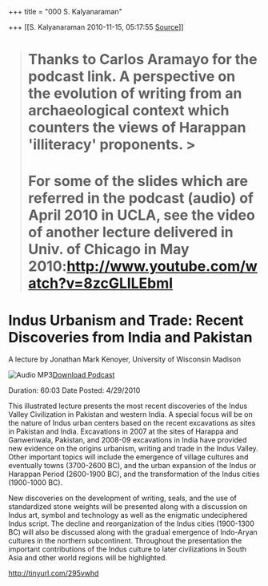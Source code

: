 +++
title = "000 S. Kalyanaraman"

+++
[[S. Kalyanaraman	2010-11-15, 05:17:55 [Source](https://groups.google.com/g/bvparishat/c/OXBP8XU8beg)]]



> # Thanks to Carlos Aramayo for the podcast link. A perspective on the evolution of writing from an archaeological context which counters the views of Harappan 'illiteracy' proponents. >
> # For some of the slides which are referred in the podcast (audio) of April 2010 in UCLA, see the video of another lecture delivered in Univ. of Chicago in May 2010:<http://www.youtube.com/watch?v=8zcGLlLEbmI>

# Indus Urbanism and Trade: Recent Discoveries from India and Pakistan

A lecture by Jonathan Mark Kenoyer, University of Wisconsin Madison

![Audio MP3](https://ci6.googleusercontent.com/proxy/mLhNjxwqMlzorU1Ou_dpbAGjT80ehPmeNKuDfJUaCQWOHemBV1gNBFgTJ2cihMVSBgLIOFfXbZoZVl3rC8gNPbdPYYOa4j2D=s0-d-e1-ft#http://www.international.ucla.edu/images/podcasts.png)[Download Podcast](http://www.international.ucla.edu/media/podcasts/Mark-Kenoyer.mp3)

Duration: 60:03 Date Posted: 4/29/2010

This illustrated lecture presents the most recent discoveries of the Indus Valley Civilization in Pakistan and western India. A special focus will be on the nature of Indus urban centers based on the recent excavations as sites in Pakistan and India. Excavations in 2007 at the sites of Harappa and Ganweriwala, Pakistan, and 2008-09 excavations in India have provided new evidence on the origins urbanism, writing and trade in the Indus Valley. Other important topics will include the emergence of village cultures and eventually towns (3700-2600 BC), and the urban expansion of the Indus or Harappan Period (2600-1900 BC), and the transformation of the Indus cities (1900-1000 BC).

New discoveries on the development of writing, seals, and the use of standardized stone weights will be presented along with a discussion on Indus art, symbol and technology as well as the enigmatic undeciphered Indus script. The decline and reorganization of the Indus cities (1900-1300 BC) will also be discussed along with the gradual emergence of Indo-Aryan cultures in the northern subcontinent. Throughout the presentation the important contributions of the Indus culture to later civilizations in South Asia and other world regions will be highlighted.

<http://tinyurl.com/295vwhd>

